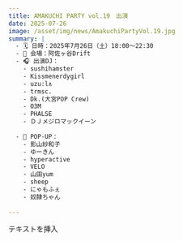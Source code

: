 ```yaml
---
title: AMAKUCHI PARTY vol.19　出演
date: 2025-07-26
image: /asset/img/news/AmakuchiPartyVol.19.jpg
summary: |
  - 🗓 日時：2025年7月26日（土）18:00～22:30  
  - 📍 会場：阿佐ヶ谷Drift     
  - 🎧 出演DJ：
    - sushihamster
    - Kissmenerdygirl
    - uzu:l∧
    - trmsc.
    - Dk.(大宮POP Crew)
    - O3M
    - PHALSE
    - ＤＪメジロマックイーン
      
  - 🎨 POP-UP：
    - 影山紗和子
    - ゆーきん
    - hyperactive
    - VELO
    - 山田yum
    - sheep
    - にゃもふぇ
    - 奴隷ちゃん
  
---
```


テキストを挿入
